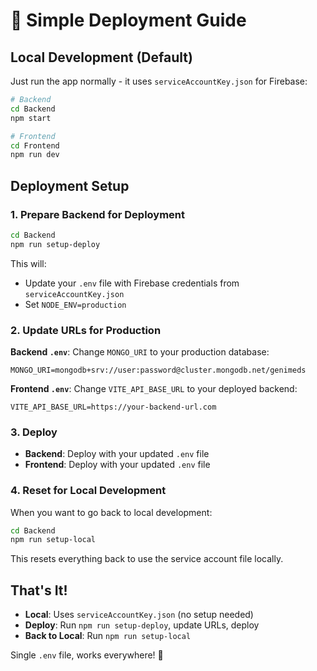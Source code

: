# 🚀 Simple Deployment Guide

## Local Development (Default)

Just run the app normally - it uses `serviceAccountKey.json` for Firebase:

```bash
# Backend
cd Backend
npm start

# Frontend  
cd Frontend
npm run dev
```

## Deployment Setup

### 1. Prepare Backend for Deployment

```bash
cd Backend
npm run setup-deploy
```

This will:
- Update your `.env` file with Firebase credentials from `serviceAccountKey.json`
- Set `NODE_ENV=production`

### 2. Update URLs for Production

**Backend `.env`**: Change `MONGO_URI` to your production database:
```
MONGO_URI=mongodb+srv://user:password@cluster.mongodb.net/genimeds
```

**Frontend `.env`**: Change `VITE_API_BASE_URL` to your deployed backend:
```
VITE_API_BASE_URL=https://your-backend-url.com
```

### 3. Deploy

- **Backend**: Deploy with your updated `.env` file
- **Frontend**: Deploy with your updated `.env` file

### 4. Reset for Local Development

When you want to go back to local development:

```bash
cd Backend
npm run setup-local
```

This resets everything back to use the service account file locally.

## That's It! 

- **Local**: Uses `serviceAccountKey.json` (no setup needed)
- **Deploy**: Run `npm run setup-deploy`, update URLs, deploy
- **Back to Local**: Run `npm run setup-local`

Single `.env` file, works everywhere! 🎉
